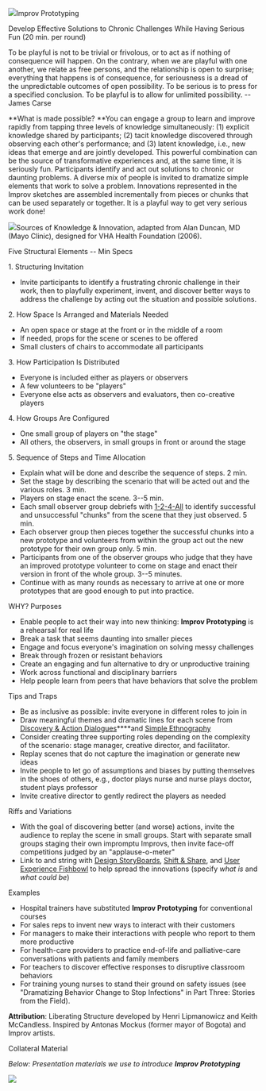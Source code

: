 ![](/storage/icons/15_Improv-prototyping_01.png?__SQUARESPACE_CACHEVERSION=1337874613656)Improv Prototyping

Develop Effective Solutions to Chronic Challenges While Having Serious Fun (20 min. per round)

To be playful is not to be trivial or frivolous, or to act as if nothing of consequence will happen. On the contrary, when we are playful with one another, we relate as free persons, and the relationship is open to surprise; everything that happens is of consequence, for seriousness is a dread of the unpredictable outcomes of open possibility. To be serious is to press for a specified conclusion. To be playful is to allow for unlimited possibility. -- James Carse

**What is made possible? **You can engage a group to learn and improve rapidly from tapping three levels of knowledge simultaneously: (1) explicit knowledge shared by participants; (2) tacit knowledge discovered through observing each other's performance; and (3) latent knowledge, i.e., new ideas that emerge and are jointly developed. This powerful combination can be the source of transformative experiences and, at the same time, it is seriously fun. Participants identify and act out solutions to chronic or daunting problems. A diverse mix of people is invited to dramatize simple elements that work to solve a problem. Innovations represented in the Improv sketches are assembled incrementally from pieces or chunks that can be used separately or together. It is a playful way to get very serious work done!

![](/storage/Sources%20of%20Knowledge.jpg?__SQUARESPACE_CACHEVERSION=1395619053505)Sources of Knowledge & Innovation, adapted from Alan Duncan, MD (Mayo Clinic), designed for VHA Health Foundation (2006).



Five Structural Elements -- Min Specs

1\. Structuring Invitation


* Invite participants to identify a frustrating chronic challenge in their work, then to playfully experiment, invent, and discover better ways to address the challenge by acting out the situation and possible solutions.


2\. How Space Is Arranged and Materials Needed


* An open space or stage at the front or in the middle of a room
* If needed, props for the scene or scenes to be offered
* Small clusters of chairs to accommodate all participants


3\. How Participation Is Distributed


* Everyone is included either as players or observers
* A few volunteers to be "players"
* Everyone else acts as observers and evaluators, then co-creative players


4\. How Groups Are Configured


* One small group of players on "the stage"
* All others, the observers, in small groups in front or around the stage


5\. Sequence of Steps and Time Allocation


* Explain what will be done and describe the sequence of steps. 2 min.
* Set the stage by describing the scenario that will be acted out and the various roles. 3 min.
* Players on stage enact the scene. 3--5 min.
* Each small observer group debriefs with [1-2-4-All][0] to identify successful and unsuccessful "chunks" from the scene that they just observed. 5 min.
* Each observer group then pieces together the successful chunks into a new prototype and volunteers from within the group act out the new prototype for their own group only. 5 min.
* Participants from one of the observer groups who judge that they have an improved prototype volunteer to come on stage and enact their version in front of the whole group. 3--5 minutes.
* Continue with as many rounds as necessary to arrive at one or more prototypes that are good enough to put into practice.


WHY? Purposes


* Enable people to act their way into new thinking: **Improv Prototyping** is a rehearsal for real life
* Break a task that seems daunting into smaller pieces
* Engage and focus everyone's imagination on solving messy challenges
* Break through frozen or resistant behaviors
* Create an engaging and fun alternative to dry or unproductive training
* Work across functional and disciplinary barriers
* Help people learn from peers that have behaviors that solve the problem


Tips and Traps


* Be as inclusive as possible: invite everyone in different roles to join in
* Draw meaningful themes and dramatic lines for each scene from [Discovery & Action Dialogues][1]****and [Simple Ethnography][2]
* Consider creating three supporting roles depending on the complexity of the scenario: stage manager, creative director, and facilitator.
* Replay scenes that do not capture the imagination or generate new ideas
* Invite people to let go of assumptions and biases by putting themselves in the shoes of others, e.g., doctor plays nurse and nurse plays doctor, student plays professor
* Invite creative director to gently redirect the players as needed


Riffs and Variations


* With the goal of discovering better (and worse) actions, invite the audience to replay the scene in small groups. Start with separate small groups staging their own impromptu Improvs, then invite face-off competitions judged by an "applause-o-meter"
* Link to and string with [Design StoryBoards][3], [Shift & Share][4], and [User Experience Fishbowl][5] to help spread the innovations (specify _what is_ and _what could be_)


Examples


* Hospital trainers have substituted **Improv Prototyping** for conventional courses
* For sales reps to invent new ways to interact with their customers
* For managers to make their interactions with people who report to them more productive
* For health-care providers to practice end-of-life and palliative-care conversations with patients and family members
* For teachers to discover effective responses to disruptive classroom behaviors
* For training young nurses to stand their ground on safety issues (see "Dramatizing Behavior Change to Stop Infections" in Part Three: Stories from the Field).


**Attribution**: Liberating Structure developed by Henri Lipmanowicz and Keith McCandless. Inspired by Antonas Mockus (former mayor of Bogota) and Improv artists.

Collateral Material

_Below: Presentation materials we use to introduce **Improv Prototyping**_

![](/storage/Slide12.jpg?__SQUARESPACE_CACHEVERSION=1395618999532)


[0]: /1-1-2-4-all/
[1]: /10-discovery-action-dialogue/
[2]: /28-simple-ethnography/
[3]: /21-design-storyboards/
[4]: /11-shift-share/
[5]: /18-users-experience-fishbowl/